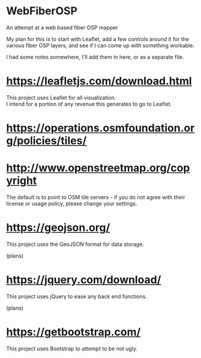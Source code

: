 # WebFiberOSP
An attempt at a web based fiber OSP mapper

My plan for this is to start with Leaflet, add a few controls around it for the various fiber OSP layers, and see if I can come up with something workable.  

I had some notes somewhere, I'll add them in here, or as a separate file.  

# https://leafletjs.com/download.html  
This project uses Leaflet for all visualization.   
I intend for a portion of any revenue this generates to go to Leaflet.  

# https://operations.osmfoundation.org/policies/tiles/
# http://www.openstreetmap.org/copyright
The default is to point to OSM tile servers - if you do not agree with their license or usage policy, please change your settings.

# https://geojson.org/  
This project uses the GeoJSON format for data storage.  

(plans)  
# https://jquery.com/download/  
This project uses jQuery to ease any back end functions.  

(plans)  
# https://getbootstrap.com/  
This project uses Bootstrap to attempt to be not ugly.  
